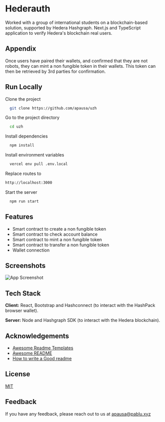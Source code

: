 
# Hederauth

Worked with a group of international students on a blockchain-based solution, supported by Hedera Hashgraph. Next.js and TypeScript application to verify Hedera's blockchain real users.

## Appendix

Once users have paired their wallets, and confirmed that they are not robots, they can mint a non fungible token in their wallets.
This token can then be retrieved by 3rd parties for confirmation. 

## Run Locally

Clone the project

```bash
  git clone https://github.com/apausa/uzh
```

Go to the project directory

```bash
  cd uzh
```

Install dependencies

```bash
  npm install
```

Install environment variables
```bash
  vercel env pull .env.local
```

Replace routes to
```bash
http://localhost:3000
```

Start the server

```bash
  npm run start
```


## Features

- Smart contract to create a non fungible token
- Smart contract to check account balance
- Smart contract to mint a non fungible token
- Smart contract to transfer a non fungible token
- Wallet connection


## Screenshots

![App Screenshot](https://via.placeholder.com/468x300?text=App+Screenshot+Here)


## Tech Stack

**Client:** React, Bootstrap and Hashconnect (to interact with the HashPack browser wallet).

**Server:** Node and Hashgraph SDK (to interact with the Hedera blockchain).

## Acknowledgements

 - [Awesome Readme Templates](https://awesomeopensource.com/project/elangosundar/awesome-README-templates)
 - [Awesome README](https://github.com/matiassingers/awesome-readme)
 - [How to write a Good readme](https://bulldogjob.com/news/449-how-to-write-a-good-readme-for-your-github-project)


## License

[MIT](https://choosealicense.com/licenses/mit/)


## Feedback

If you have any feedback, please reach out to us at apausa@pablu.xyz
